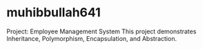 # muhibbullah641
Project: Employee Management System This project demonstrates Inheritance, Polymorphism, Encapsulation, and Abstraction.
